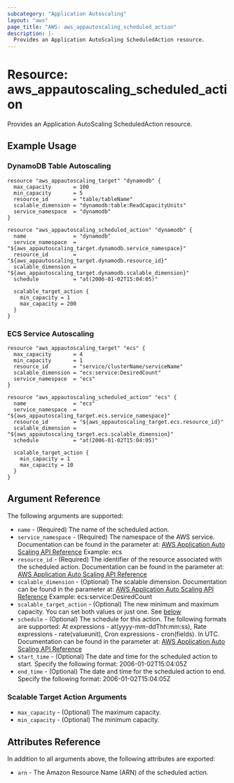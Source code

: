 ```yaml
---
subcategory: "Application Autoscaling"
layout: "aws"
page_title: "AWS: aws_appautoscaling_scheduled_action"
description: |-
  Provides an Application AutoScaling ScheduledAction resource.
---
```


# Resource: aws_appautoscaling_scheduled_action

Provides an Application AutoScaling ScheduledAction resource.

## Example Usage

### DynamoDB Table Autoscaling

```hcl
resource "aws_appautoscaling_target" "dynamodb" {
  max_capacity       = 100
  min_capacity       = 5
  resource_id        = "table/tableName"
  scalable_dimension = "dynamodb:table:ReadCapacityUnits"
  service_namespace  = "dynamodb"
}

resource "aws_appautoscaling_scheduled_action" "dynamodb" {
  name               = "dynamodb"
  service_namespace  = "${aws_appautoscaling_target.dynamodb.service_namespace}"
  resource_id        = "${aws_appautoscaling_target.dynamodb.resource_id}"
  scalable_dimension = "${aws_appautoscaling_target.dynamodb.scalable_dimension}"
  schedule           = "at(2006-01-02T15:04:05)"

  scalable_target_action {
    min_capacity = 1
    max_capacity = 200
  }
}
```

### ECS Service Autoscaling

```hcl
resource "aws_appautoscaling_target" "ecs" {
  max_capacity       = 4
  min_capacity       = 1
  resource_id        = "service/clusterName/serviceName"
  scalable_dimension = "ecs:service:DesiredCount"
  service_namespace  = "ecs"
}

resource "aws_appautoscaling_scheduled_action" "ecs" {
  name               = "ecs"
  service_namespace  = "${aws_appautoscaling_target.ecs.service_namespace}"
  resource_id        = "${aws_appautoscaling_target.ecs.resource_id}"
  scalable_dimension = "${aws_appautoscaling_target.ecs.scalable_dimension}"
  schedule           = "at(2006-01-02T15:04:05)"

  scalable_target_action {
    min_capacity = 1
    max_capacity = 10
  }
}
```

## Argument Reference

The following arguments are supported:

* `name` - (Required) The name of the scheduled action.
* `service_namespace` - (Required) The namespace of the AWS service. Documentation can be found in the parameter at: [AWS Application Auto Scaling API Reference](https://docs.aws.amazon.com/ApplicationAutoScaling/latest/APIReference/API_PutScheduledAction.html#ApplicationAutoScaling-PutScheduledAction-request-ServiceNamespace) Example: ecs
* `resource_id` - (Required) The identifier of the resource associated with the scheduled action. Documentation can be found in the parameter at: [AWS Application Auto Scaling API Reference](https://docs.aws.amazon.com/ApplicationAutoScaling/latest/APIReference/API_PutScheduledAction.html#ApplicationAutoScaling-PutScheduledAction-request-ResourceId)
* `scalable_dimension` - (Optional) The scalable dimension. Documentation can be found in the parameter at: [AWS Application Auto Scaling API Reference](https://docs.aws.amazon.com/ApplicationAutoScaling/latest/APIReference/API_PutScheduledAction.html#ApplicationAutoScaling-PutScheduledAction-request-ScalableDimension) Example: ecs:service:DesiredCount
* `scalable_target_action` - (Optional) The new minimum and maximum capacity. You can set both values or just one. See [below](#scalable-target-action-arguments)
* `schedule` - (Optional) The schedule for this action. The following formats are supported: At expressions - at(yyyy-mm-ddThh:mm:ss), Rate expressions - rate(valueunit), Cron expressions - cron(fields). In UTC. Documentation can be found in the parameter at: [AWS Application Auto Scaling API Reference](https://docs.aws.amazon.com/ApplicationAutoScaling/latest/APIReference/API_PutScheduledAction.html#ApplicationAutoScaling-PutScheduledAction-request-Schedule)
* `start_time` - (Optional) The date and time for the scheduled action to start. Specify the following format: 2006-01-02T15:04:05Z
* `end_time` - (Optional) The date and time for the scheduled action to end. Specify the following format: 2006-01-02T15:04:05Z

### Scalable Target Action Arguments

* `max_capacity` - (Optional) The maximum capacity.
* `min_capacity` - (Optional) The minimum capacity.

## Attributes Reference

In addition to all arguments above, the following attributes are exported:

* `arn` - The Amazon Resource Name (ARN) of the scheduled action.
